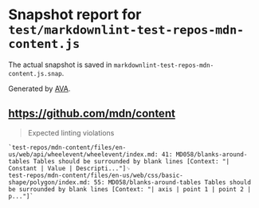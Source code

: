 # Snapshot report for `test/markdownlint-test-repos-mdn-content.js`

The actual snapshot is saved in `markdownlint-test-repos-mdn-content.js.snap`.

Generated by [AVA](https://avajs.dev).

## https://github.com/mdn/content

> Expected linting violations

    `test-repos/mdn-content/files/en-us/web/api/wheelevent/wheelevent/index.md: 41: MD058/blanks-around-tables Tables should be surrounded by blank lines [Context: "| Constant | Value | Descripti..."]␊
    test-repos/mdn-content/files/en-us/web/css/basic-shape/polygon/index.md: 55: MD058/blanks-around-tables Tables should be surrounded by blank lines [Context: "| axis | point 1 | point 2 | p..."]`
